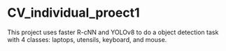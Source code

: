# CV_individual_proect1
This project uses faster R-cNN and YOLOv8 to do a object detection task with 4 classes: laptops, utensils, keyboard, and mouse.
